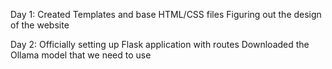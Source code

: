 Day 1:
Created Templates and base HTML/CSS files
Figuring out the design of the website

Day 2:
Officially setting up Flask application with routes
Downloaded the Ollama model that we need to use